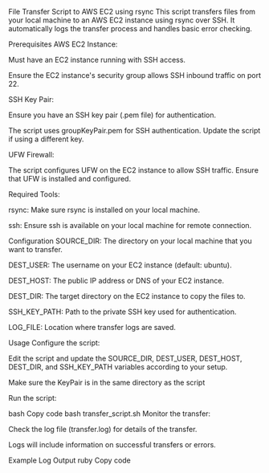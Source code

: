 File Transfer Script to AWS EC2 using rsync
This script transfers files from your local machine to an AWS EC2 instance using rsync over SSH. It automatically logs the transfer process and handles basic error checking.

Prerequisites
AWS EC2 Instance:

Must have an EC2 instance running with SSH access.

Ensure the EC2 instance's security group allows SSH inbound traffic on port 22.

SSH Key Pair:

Ensure you have an SSH key pair (.pem file) for authentication.

The script uses groupKeyPair.pem for SSH authentication. Update the script if using a different key.

UFW Firewall:

The script configures UFW on the EC2 instance to allow SSH traffic. Ensure that UFW is installed and configured.

Required Tools:

rsync: Make sure rsync is installed on your local machine.

ssh: Ensure ssh is available on your local machine for remote connection.

Configuration
SOURCE_DIR: The directory on your local machine that you want to transfer.

DEST_USER: The username on your EC2 instance (default: ubuntu).

DEST_HOST: The public IP address or DNS of your EC2 instance.

DEST_DIR: The target directory on the EC2 instance to copy the files to.

SSH_KEY_PATH: Path to the private SSH key used for authentication.

LOG_FILE: Location where transfer logs are saved.

Usage
Configure the script:

Edit the script and update the SOURCE_DIR, DEST_USER, DEST_HOST, DEST_DIR, and SSH_KEY_PATH variables according to your setup.

Make sure the KeyPair is in the same directory as the script

Run the script:

bash
Copy code
bash transfer_script.sh
Monitor the transfer:

Check the log file (transfer.log) for details of the transfer.

Logs will include information on successful transfers or errors.

Example Log Output
ruby
Copy code
